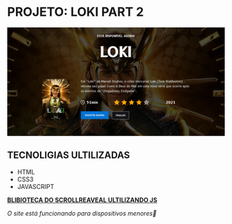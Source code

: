 # PROJETO: LOKI PART 2

![](./assets/img/Loki.png)

## TECNOLIGIAS ULTILIZADAS

- HTML
- CSS3
- JAVASCRIPT

[**BLIBIOTECA DO SCROLLREAVEAL ULTILIZANDO JS** ](https://scrollrevealjs.org/guide/installation.html)

_O site está funcionando para dispositivos menores🫡_
